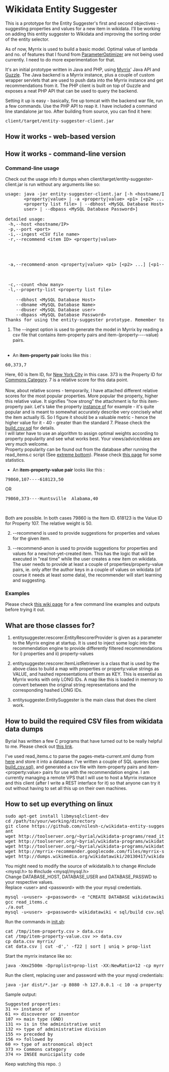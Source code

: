 Wikidata Entity Suggester
=========================

This is a prototype for the Entity Suggester's first and second objectives - suggesting properties and values for a new item in wikidata. I'll be working on adding this entity suggester to Wikidata and improving the sorting order of the entity selector.

As of now, Myrrix is used to build a basic model. Optimal value of lambda and no. of features that I found from [ParameterOptimizer](http://myrrix.com/tuning-quality/) are not being used currently. I need to do more experimentation for that.

It's an initial prototype written in Java and PHP, using [Myrrix](http://myrrix.com)' Java API and [Guzzle](http://guzzlephp.org). The Java backend is a Myrrix instance, plus a couple of custom wrapper servlets that are used to push data into the Myrrix instance and get recommendations from it. The PHP client is built on top of Guzzle and exposes a neat PHP API that can be used to query the backend.

Setting it up is easy - basically, fire up tomcat with the backend war file, run a few commands. Use the PHP API to reap it. I have included a command line standalone jar too. After building from source, you can find it here:
<pre>
client/target/entity-suggester-client.jar
</pre>

## How it works - web-based version ##

## How it works - command-line version ##

### Command-line usage ###
Check out the usage info it dumps when client/target/entity-suggester-client.jar is run without any arguments like so:

<pre>
usage: java -jar entity-suggester-client.jar [-h &lt;hostname/IP> | -p &lt;port> | -i &lt;CSV file name>]   -r &lt;item ID>
       &lt;property|value> | -a &lt;property|value> &lt;p1> [&lt;p2> ...] [&lt;p1----v1> &lt;p2----v2> ...]>  [-c &lt;how many> | -l
       &lt;property list file> | --dbhost &lt;MySQL Database Host> | --dbname &lt;MySQL Database Name> | --dbuser &lt;MySQL Database
       user> | --dbpass &lt;MySQL Database Password>]

detailed usage:
 -h,--host &lt;hostname/IP>                                                            Myrrix serving layer host
 -p,--port &lt;port>                                                                   Myrrix serving layer port
 -i,--ingest &lt;CSV file name>                                                        Ingest CSV file
 -r,--recommend &lt;item ID> &lt;property|value>                                          Recommend properties or
                                                                                    property----value pairs for item
                                                                                    with given id. Type of
                                                                                    recommendation can be either
                                                                                    'property' or 'value'
 -a,--recommend-anon &lt;property|value> &lt;p1> [&lt;p2> ...] [&lt;p1----v1> &lt;p2----v2> ...]>  Recommend properties/values for an
                                                                                    'anonymous' item. A list of
                                                                                    properties and/or property:value
                                                                                    pairs is given as input.
 -c,--count &lt;how many>                                                              Number of recommendations to fetch
 -l,--property-list &lt;property list file>                                            File with list of properties and
                                                                                    property----value pairs
    --dbhost &lt;MySQL Database Host>
    --dbname &lt;MySQL Database Name>
    --dbuser &lt;MySQL Database user>
    --dbpass &lt;MySQL Database Password>
Thanks for using the entity-suggester prototype. Remember to start the Myrrix instance before running this.
</pre>


1. The --ingest option is used to generate the model in Myrrix by reading a csv file that contains item-property pairs and item-(property----value) pairs.<br/><br/>
* An __item-property pair__ looks like this :
<pre>60,373,7</pre>
Here, 60 is Item ID, for [New York City](http://www.wikidata.org/wiki/Q60) in this case. 373 is the Property ID for [Commons Category](http://www.wikidata.org/wiki/Property:P373). 7 is a relative score for this data point.<br/><br/>
Now, about relative scores - temporarily, I have attached different relative scores for the most popular properties. More popular the property, higher this relative value. It signifies "how strong" the attachment is for this item-property pair. Let's take the property [instance of](http://www.wikidata.org/wiki/Property:P31) for example - it's quite popular and is meant to somewhat accurately describe very concisely what the item actually IS. So I figure it should be a valuable metric - hence the higher value for it - 40 - greater than the standard 7. Please check the [build_csv.sql](sql/build_csv.sql) for details.<br/>I will later have to use an algorithm to assign optimal weights according to property popularity and see what works best. Your views/advice/ideas are very much welcome.<br/>
Property popularity can be found out from the database after running the read_items.c script (See [extreme bottom](#how-to-build-the-required-csv-files-from-wikidata-data-dumps)). Please check [this page](http://www.wikidata.org/wiki/User:Byrial/Property_statistics) for some statistics.
* An __item-property-value pair__ looks like this :
<pre>79860,107----618123,50</pre>
OR
<pre>79860,373----Huntsville  Alabama,40</pre><br/>
Both are possible. In both cases 79860 is the Item ID. 618123 is the Value ID for Property 107. The relative weight is 50.

2. --recommend is used to provide suggestions for properties and values for the given item.

3. --recommend-anon is used to provide suggestions for properties and values for a new/not-yet-created item. This has the logic that will be executed in "real time" while the user creates a new item on wikidata. The user needs to provide at least a couple of properties/property-value pairs, ie. only after the author keys in a couple of values on wikidata (of course it needs at least some data), the recommender will start learning and suggesting.

### Examples ###
Please check [this wiki page](https://github.com/nilesh-c/wikidata-entity-suggester/wiki/Examples) for a few command line examples and outputs before trying it out.


## What are those classes for? ##

1. entitysuggester.rescorer.EntityRescorerProvider is given as a parameter to the Myrrix engine at startup. It is used to inject some logic into the recommendation engine to provide differently filtered recommendations for i) properties and ii) property-values

2. entitysuggester.rescorer.ItemListRetriever is a class that is used by the above class to build a map with properties or property:value strings as VALUE, and hashed representations of them as KEY. This is essential as Myrrix works with only LONG IDs. A map like this is loaded in memory to convert between the original string representations and the corresponding hashed LONG IDs.

3. entitysuggester.EntitySuggester is the main class that does the client work.


## How to build the required CSV files from wikidata data dumps ##

Byrial has written a few C programs that have turned out to be really helpful to me. Please check out [this link](http://www.wikidata.org/wiki/User:Byrial).

I've used read_items.c to parse the pages-meta-current.xml dump from [here](http://dumps.wikimedia.org/wikidatawiki/20130417/) and store it into a database. I've written a couple of SQL queries (see [build_csv.sql](sql/build_csv.sql)), and generated a csv file with item-property pairs and item-&lt;property:value> pairs for use with the recommendation engine. I am currently managing a remote VPS that I will use to host a Myrrix instance and this client (after I write a REST interface for it) so that anyone can try it out without having to set all this up on their own machines.

## How to set up everything on linux ##
<pre>
sudo apt-get install libmysqlclient-dev
cd /path/to/your/working/directory
git clone https://github.com/nilesh-c/wikidata-entity-suggester.git
ant
wget http://toolserver.org/~byrial/wikidata-programs/read_items.c
wget http://toolserver.org/~byrial/wikidata-programs/wikidatalib.c
wget http://toolserver.org/~byrial/wikidata-programs/wikidatalib.h
wget http://myrrix-recommender.googlecode.com/files/myrrix-serving-0.11.jar
wget http://dumps.wikimedia.org/wikidatawiki/20130417/wikidatawiki-20130417-pages-meta-current.xml.bz2
</pre>
You might need to modify the source of wikidatalib.h to change #include &lt;mysql.h> to #include &lt;mysql/mysql.h><br/>
Change DATABASE_HOST, DATABASE_USER and DATABASE_PASSWD to your respective values.<br/>
Replace &lt;user> and &lt;password> with the your mysql credentials.
<pre>
mysql -u&lt;user> -p&lt;password> -e "CREATE DATABASE wikidatawiki"
gcc read_items.c
./a.out
mysql -u&lt;user> -p&lt;password> wikidatawiki &lt; sql/build_csv.sql
</pre>
Run the commands in [init.sh](init.sh):
<pre>
cat /tmp/item-property.csv > data.csv
cat /tmp/item-property-value.csv >> data.csv
cp data.csv myrrix/
cat data.csv | cut -d',' -f22 | sort | uniq > prop-list
</pre>
Start the myrrix instance like so:
<pre>
java -Xmx2500m -Dproplist=prop-list -XX:NewRatio=12 -cp myrrix-serving-0.11.jar:dist/wikidata-entity-suggester.jar net.myrrix.web.Runner --rescorerProviderClass entitysuggester.rescorer.EntityRescorerProvider --localInputDir myrrix --port 8080
</pre>
Run the client, replacing user and password with the your mysql credentials:
<pre>
java -jar dist/*.jar -p 8080 -h 127.0.0.1 -c 10 -a property 17 107----618123 31----532  -dbhost localhost -dbname wikidatawiki -dbuser user -dbpass password -l prop-list
</pre>
Sample output:
<pre>
Suggested properties:
31 => instance of
61 => discoverer or inventor
107 => main type (GND)
131 => is in the administrative unit
132 => type of administrative division
155 => preceded by
156 => followed by
60 => type of astronomical object
373 => Commons category
374 => INSEE municipality code
</pre>


Keep watching this repo. :)
